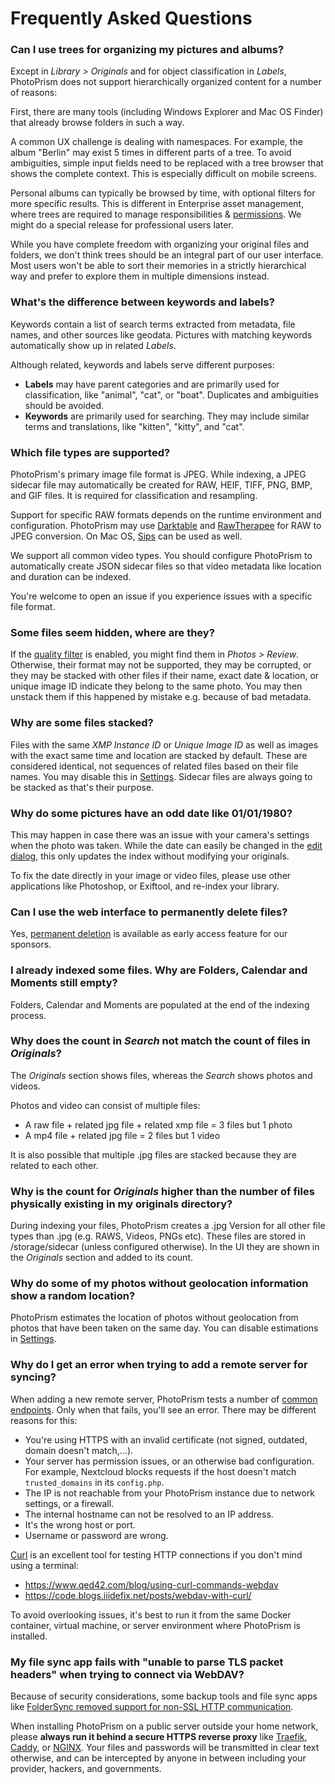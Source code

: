 # Frequently Asked Questions

### Can I use trees for organizing my pictures and albums? ###

Except in *Library > Originals* and for object classification in *Labels*, PhotoPrism does not
support hierarchically organized content for a number of reasons:

First, there are many tools (including Windows Explorer and Mac OS Finder) that already browse folders in such a way.

A common UX challenge is dealing with namespaces.
For example, the album "Berlin" may exist 5 times in different parts of a tree.
To avoid ambiguities, simple input fields need to be replaced with a tree browser that 
shows the complete context.
This is especially difficult on mobile screens.

Personal albums can typically be browsed by time, with optional filters for more specific results.
This is different in Enterprise asset management, where trees are required to manage 
responsibilities & [permissions](https://github.com/photoprism/photoprism/issues/455#issuecomment-675859270). 
We might do a special release for professional users later. 

While you have complete freedom with organizing your original files and folders,
we don't think trees should be an integral part of our user interface.
Most users won't be able to sort their memories in a strictly hierarchical way 
and prefer to explore them in multiple dimensions instead.

### What's the difference between keywords and labels? ###

Keywords contain a list of search terms extracted from metadata, file names, and other sources 
like geodata. Pictures with matching keywords automatically show up in related *Labels*. 

Although related, keywords and labels serve different purposes:

* **Labels** may have parent categories and are primarily used for classification, like "animal", "cat", or "boat". 
  Duplicates and ambiguities should be avoided.
* **Keywords** are primarily used for searching. They may include similar terms and translations,
  like "kitten", "kitty", and "cat".

### Which file types are supported? ###

PhotoPrism's primary image file format is JPEG.
While indexing, a JPEG sidecar file may automatically be created for RAW, HEIF, TIFF, PNG, BMP, 
and GIF files. It is required for classification and resampling.

Support for specific RAW formats depends on the runtime environment and configuration. PhotoPrism may use 
[Darktable](https://www.darktable.org/) and [RawTherapee](https://rawtherapee.com/) for RAW to JPEG conversion. 
On Mac OS, [Sips](https://ss64.com/osx/sips.html) can be used as well.

We support all common video types.
You should configure PhotoPrism to automatically create JSON sidecar files so that
video metadata like location and duration can be indexed.

You're welcome to open an issue if you experience issues with a specific file format.

### Some files seem hidden, where are they? ###

If the [quality filter](organize/review.md) is enabled, you might find them in *Photos > Review*. Otherwise, their
format may not be supported, they may be corrupted, or they may be stacked with other files if their name, 
exact date & location, or unique image ID indicate they belong to the same photo. You may then unstack 
them if this happened by mistake e.g. because of bad metadata.

### Why are some files stacked? ###

Files with the same *XMP Instance ID* or *Unique Image ID* as well 
as images with the exact same time and location are stacked by default. These are considered identical, not sequences 
of related files based on their file names. You may disable this in [Settings](settings/library.md). Sidecar files are always going to be stacked as that's their purpose.

### Why do some pictures have an odd date like 01/01/1980? ###

This may happen in case there was an issue with your camera's settings when the photo was taken.
While the date can easily be changed in the [edit dialog](organize/edit.md), this only updates the index 
without modifying your originals.

To fix the date directly in your image or video files, please use other applications
like Photoshop, or Exiftool, and re-index your library.

### Can I use the web interface to permanently delete files? ###

Yes, [permanent deletion](./organize/delete.md) is available as early access feature for our sponsors.

### I already indexed some files. Why are Folders, Calendar and Moments still empty? ###

Folders, Calendar and Moments are populated at the end of the indexing process.

### Why does the count in *Search* not match the count of files in *Originals*? ###

The *Originals* section shows files, whereas the *Search* shows photos and videos. 

Photos and video can consist of multiple files:

* A raw file + related jpg file + related xmp file = 3 files but 1 photo
* A mp4 file + related jpg file = 2 files but 1 video

It is also possible that multiple .jpg files are stacked because they are related to each other.
  
### Why is the count for *Originals* higher than the number of files physically existing in my originals directory? ###

During indexing your files, PhotoPrism creates a .jpg Version for all other file types than .jpg (e.g. RAWS, Videos, PNGs etc). 
These files are stored in /storage/sidecar (unless configured otherwise). 
In the UI they are shown in the *Originals* section and added to its count.

### Why do some of my photos without geolocation information show a random location? ###

PhotoPrism estimates the location of photos without geolocation from photos that have been taken on the same day.
You can disable estimations in [Settings](./settings/general.md).

### Why do I get an error when trying to add a remote server for syncing? ###

When adding a new remote server, PhotoPrism tests a number of 
[common endpoints](https://raw.githubusercontent.com/photoprism/photoprism/develop/internal/remote/heuristic.go).
Only when that fails, you'll see an error. There may be different reasons for this:

- You're using HTTPS with an invalid certificate (not signed, outdated, domain doesn't match,...).
- Your server has permission issues, or an otherwise bad configuration. For example, Nextcloud blocks requests
  if the host doesn't match `trusted_domains` in its `config.php`.
- The IP is not reachable from your PhotoPrism instance due to network settings, or a firewall.
- The internal hostname can not be resolved to an IP address.
- It's the wrong host or port.
- Username or password are wrong.

[Curl](https://curl.se/) is an excellent tool for testing HTTP connections if you don't mind using a 
terminal:

- https://www.qed42.com/blog/using-curl-commands-webdav
- https://code.blogs.iiidefix.net/posts/webdav-with-curl/

To avoid overlooking issues, it's best to run it from the same Docker container, virtual machine, 
or server environment where PhotoPrism is installed.

### My file sync app fails with "unable to parse TLS packet headers" when trying to connect via WebDAV? ###

Because of security considerations, some backup tools and file sync apps like
[FolderSync removed support for non-SSL HTTP communication](https://www.tacit.dk/foldersync/faq/#i-can-not-connect-to-a-non-https-webdav-server-why).

When installing PhotoPrism on a public server outside your home network, please **always run it
behind a secure HTTPS reverse proxy** like [Traefik](../getting-started/proxies/traefik.md),
[Caddy](../getting-started/proxies/caddy-2.md), or [NGINX](../getting-started/proxies/nginx.md).
Your files and passwords will be transmitted in clear text otherwise, and can be intercepted
by anyone in between including your provider, hackers, and governments.